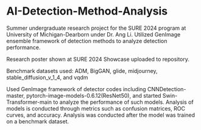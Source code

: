 # AI-Detection-Method-Analysis
Summer undergraduate research project for the SURE 2024 program at University of Michigan-Dearborn under Dr. Ang Li. Utilized GenImage ensemble framework of detection methods to analyze detection performance.

Research poster shown at SURE 2024 Showcase uploaded to repository.

Benchmark datasets used: ADM, BigGAN, glide, midjourney, stable_diffusion_v_1_4, and vqdm

Used GenImage framework of detector codes including CNNDetection-master, pytorch-image-models-0.6.12(ResNet50), and started Swin-Transformer-main to analyze the performance of such models. Analysis of models is conducted through metrics such as confusion matrices, ROC curves, and accuracy. Analysis was conducted after the model was trained on a benchmark dataset. 
